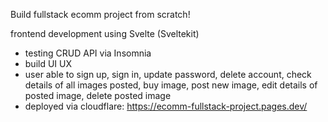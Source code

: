 Build fullstack ecomm project from scratch!

frontend development using Svelte (Sveltekit)

- testing CRUD API via Insomnia
- build UI UX
- user able to sign up, sign in,  update password, delete account, check details of all images posted, buy image, post new image, edit details of posted image, delete posted image
- deployed via cloudflare: https://ecomm-fullstack-project.pages.dev/
